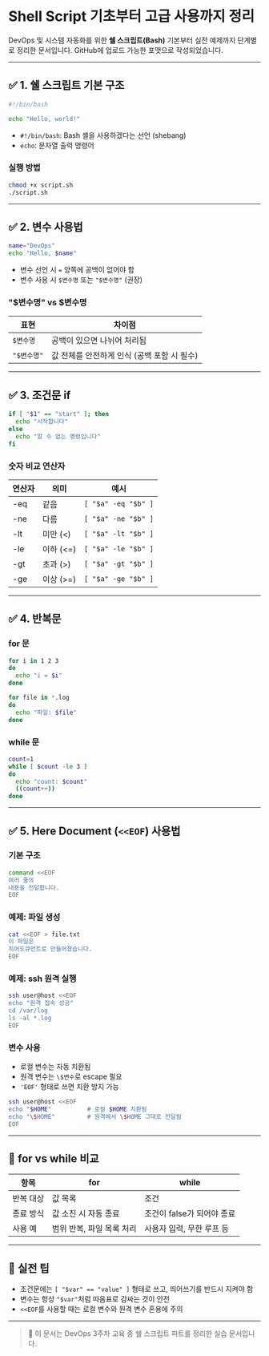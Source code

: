 # Shell Script 기초부터 고급 사용까지 정리

DevOps 및 시스템 자동화를 위한 **쉘 스크립트(Bash)** 기본부터 실전 예제까지 단계별로 정리한 문서입니다. GitHub에 업로드 가능한 포맷으로 작성되었습니다.

---

## ✅ 1. 쉘 스크립트 기본 구조

```bash
#!/bin/bash

echo "Hello, world!"
```

- `#!/bin/bash`: Bash 셸을 사용하겠다는 선언 (shebang)
- `echo`: 문자열 출력 명령어

### 실행 방법

```bash
chmod +x script.sh
./script.sh
```

---

## ✅ 2. 변수 사용법

```bash
name="DevOps"
echo "Hello, $name"
```

- 변수 선언 시 `=` 양쪽에 공백이 없어야 함
- 변수 사용 시 `$변수명` 또는 `"$변수명"` (권장)

### "$변수명" vs $변수명

| 표현        | 차이점                                      |
|-------------|---------------------------------------------|
| `$변수명`   | 공백이 있으면 나뉘어 처리됨                |
| `"$변수명"` | 값 전체를 안전하게 인식 (공백 포함 시 필수) |

---

## ✅ 3. 조건문 if

```bash
if [ "$1" == "start" ]; then
  echo "시작합니다"
else
  echo "알 수 없는 명령입니다"
fi
```

### 숫자 비교 연산자

| 연산자 | 의미       | 예시                     |
|--------|------------|--------------------------|
| -eq    | 같음       | `[ "$a" -eq "$b" ]`      |
| -ne    | 다름       | `[ "$a" -ne "$b" ]`      |
| -lt    | 미만 (<)   | `[ "$a" -lt "$b" ]`      |
| -le    | 이하 (<=)  | `[ "$a" -le "$b" ]`      |
| -gt    | 초과 (>)   | `[ "$a" -gt "$b" ]`      |
| -ge    | 이상 (>=)  | `[ "$a" -ge "$b" ]`      |

---

## ✅ 4. 반복문

### for 문

```bash
for i in 1 2 3
do
  echo "i = $i"
done
```

```bash
for file in *.log
do
  echo "파일: $file"
done
```

### while 문

```bash
count=1
while [ $count -le 3 ]
do
  echo "count: $count"
  ((count++))
done
```

---

## ✅ 5. Here Document (`<<EOF`) 사용법

### 기본 구조

```bash
command <<EOF
여러 줄의
내용을 전달합니다.
EOF
```

### 예제: 파일 생성

```bash
cat <<EOF > file.txt
이 파일은
히어도큐먼트로 만들어졌습니다.
EOF
```

### 예제: ssh 원격 실행

```bash
ssh user@host <<EOF
echo "원격 접속 성공"
cd /var/log
ls -al *.log
EOF
```

### 변수 사용

- 로컬 변수는 자동 치환됨
- 원격 변수는 `\$변수`로 escape 필요
- `'EOF'` 형태로 쓰면 치환 방지 가능

```bash
ssh user@host <<EOF
echo "$HOME"          # 로컬 $HOME 치환됨
echo "\$HOME"         # 원격에서 \$HOME 그대로 전달됨
EOF
```

---

## 🔁 for vs while 비교

| 항목       | for                              | while                              |
|------------|----------------------------------|------------------------------------|
| 반복 대상  | 값 목록                          | 조건                               |
| 종료 방식  | 값 소진 시 자동 종료             | 조건이 false가 되어야 종료         |
| 사용 예    | 범위 반복, 파일 목록 처리         | 사용자 입력, 무한 루프 등          |

---

## 🧠 실전 팁

- 조건문에는 `[ "$var" == "value" ]` 형태로 쓰고, 띄어쓰기를 반드시 지켜야 함
- 변수는 항상 `"$var"`처럼 따옴표로 감싸는 것이 안전
- `<<EOF`를 사용할 때는 로컬 변수와 원격 변수 혼용에 주의

---

> 📌 이 문서는 DevOps 3주차 교육 중 쉘 스크립트 파트를 정리한 실습 문서입니다.
